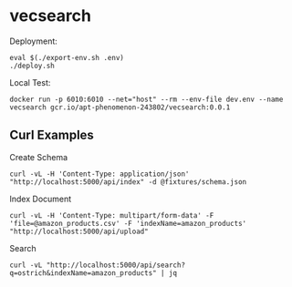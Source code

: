 # vecsearch

Deployment:

    eval $(./export-env.sh .env)
    ./deploy.sh


Local Test:

    docker run -p 6010:6010 --net="host" --rm --env-file dev.env --name vecsearch gcr.io/apt-phenomenon-243802/vecsearch:0.0.1


## Curl Examples

Create Schema

    curl -vL -H 'Content-Type: application/json' "http://localhost:5000/api/index" -d @fixtures/schema.json


Index Document

    curl -vL -H 'Content-Type: multipart/form-data' -F 'file=@amazon_products.csv' -F 'indexName=amazon_products' "http://localhost:5000/api/upload"


Search

    curl -vL "http://localhost:5000/api/search?q=ostrich&indexName=amazon_products" | jq